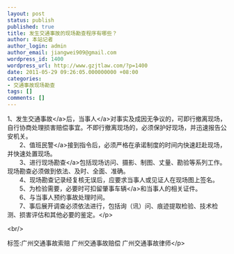 ```yaml
---
layout: post
status: publish
published: true
title: 发生交通事故的现场勘查程序有哪些？
author: 本站记者
author_login: admin
author_email: jiangwei909@gmail.com
wordpress_id: 1400
wordpress_url: http://www.gzjtlaw.com/?p=1400
date: 2011-05-29 09:26:05.000000000 +08:00
categories:
- 交通事故现场勘查
tags: []
comments: []
---
```

<p>1、发生<a>交通事故<&#47;a>后，<a>当事人<&#47;a>对事实及成因无争议的，可即行撤离现场，自行协商处理损害赔偿事宜。不即行撤离现场的，必须保护好现场，并迅速报告公安机关。 <br>　　2、值班<a>民警<&#47;a>接到指令后，必须严格在承诺制度的时间内快速赶赴现场，并快速处置现场。 <br>　　3、进行<a>现场勘查<&#47;a>包括现场访问、摄影、制图、丈量、勘验等系列工作。现场勘查必须做到依法、及时、全面、准确。 <br>　　4、现场勘查记录经复核无误后，应要求当事人或见证人在现场图上签名。 <br>　　5、为检验需要，必要时可扣留肇事<a>车辆<&#47;a>和当事人的相关证件。 <br>　　6、与当事人预约事故处理时间。 <br>　　7、事后展开调查必须依法进行，包括询（讯）问、痕迹提取检验、技术检测、损害评估和其他必要的鉴定。<&#47;p><br&#47;><p>标签:广州交通事故索赔 广州交通事故赔偿 广州交通事故律师<&#47;p>
